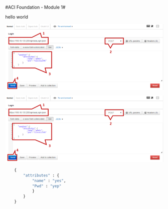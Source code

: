 #ACI Foundation - Module 1#

hello world

![other text](\Pix\test.png)

![test](https://github.com/bgosselin/ACI-Learning-Modules/blob/master/Pix/test.png)
```Python
	{
		"attributes" : {
			"name" : "yes",
			"Pwd" : "yep"
			}
		}
	}
```